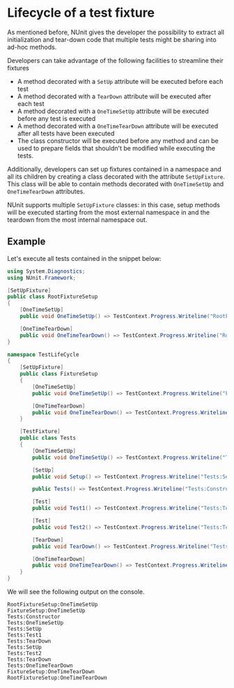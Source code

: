 # Lifecycle of a test fixture

As mentioned before, NUnit gives the developer the possibility to extract all initialization and tear-down code that multiple tests might be sharing into ad-hoc methods.

Developers can take advantage of the following facilities to streamline their fixtures

* A method decorated with a `SetUp` attribute will be executed before each test
* A method decorated with a `TearDown` attribute will be executed after each test
* A method decorated with a `OneTimeSetUp` attribute will be executed before any test is executed
* A method decorated with a `OneTimeTearDown` attribute will be executed after all tests have been executed 
* The class constructor will be executed before any method and can be used to prepare fields that shouldn't be modified while executing the tests.

Additionally, developers can set up fixtures contained in a namespace and all its children by creating a class decorated with the attribute `SetUpFixture`. This class will be able to contain methods decorated with `OneTimeSetUp` and `OneTimeTearDown` attributes.

NUnit supports multiple `SetUpFixture` classes: in this case, setup methods will be executed starting from the most external namespace in and the teardown from the most internal namespace out.

## Example

Let's execute all tests contained in the snippet below:

```csharp
using System.Diagnostics;
using NUnit.Framework;

[SetUpFixture]
public class RootFixtureSetup
{
    [OneTimeSetUp]
    public void OneTimeSetUp() => TestContext.Progress.Writeline("RootFixtureSetup:OneTimeSetUp");

    [OneTimeTearDown]
    public void OneTimeTearDown() => TestContext.Progress.Writeline("RootFixtureSetup:OneTimeTearDown");
}

namespace TestLifeCycle
{
    [SetUpFixture]
    public class FixtureSetup
    {
        [OneTimeSetUp]
        public void OneTimeSetUp() => TestContext.Progress.Writeline("FixtureSetup:OneTimeSetUp");

        [OneTimeTearDown]
        public void OneTimeTearDown() => TestContext.Progress.Writeline("FixtureSetup:OneTimeTearDown");
    }

    [TestFixture]
    public class Tests
    {
        [OneTimeSetUp]
        public void OneTimeSetUp() => TestContext.Progress.Writeline("Tests:OneTimeSetUp");

        [SetUp]
        public void Setup() => TestContext.Progress.Writeline("Tests:SetUp");

        public Tests() => TestContext.Progress.Writeline("Tests:Constructor");

        [Test]
        public void Test1() => TestContext.Progress.Writeline("Tests:Test1");

        [Test]
        public void Test2() => TestContext.Progress.Writeline("Tests:Test2");

        [TearDown]
        public void TearDown() => TestContext.Progress.Writeline("Tests:TearDown");

        [OneTimeTearDown]
        public void OneTimeTearDown() => TestContext.Progress.Writeline("Tests:OneTimeTearDown");
    }
}
```

We will see the following output on the console.

```text
RootFixtureSetup:OneTimeSetUp
FixtureSetup:OneTimeSetUp
Tests:Constructor
Tests:OneTimeSetUp
Tests:SetUp
Tests:Test1
Tests:TearDown
Tests:SetUp
Tests:Test2
Tests:TearDown
Tests:OneTimeTearDown
FixtureSetup:OneTimeTearDown
RootFixtureSetup:OneTimeTearDown
```

